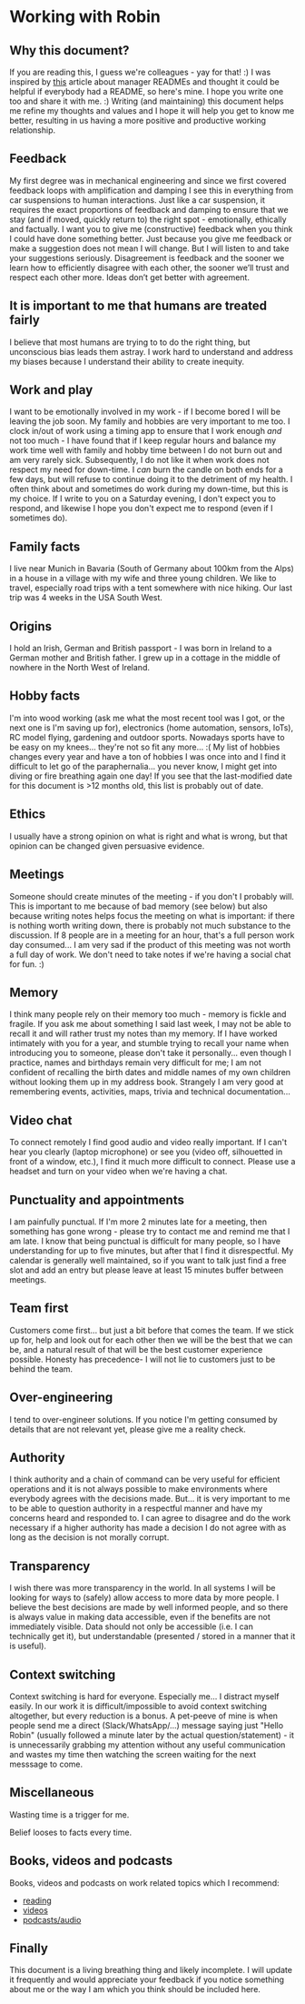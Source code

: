 # Working with Robin

## Why this document?

If you are reading this, I guess we're colleagues - yay for that! :)
I was inspired by [this](https://hackernoon.com/12-manager-readmes-from-silicon-valleys-top-tech-companies-26588a660afe) article about manager READMEs and thought it could be helpful if everybody had a README, so here's mine.  I hope you write one too and share it with me. :)
Writing (and maintaining) this document helps me refine my thoughts and values and I hope it will help you get to know me better, resulting in us having a more positive and productive working relationship.

## Feedback

My first degree was in mechanical engineering and since we first covered feedback loops with amplification and damping I see this in everything from car suspensions to human interactions.  Just like a car suspension, it requires the exact proportions of feedback and damping to ensure that we stay (and if moved, quickly return to) the right spot - emotionally, ethically and factually.
I want you to give me (constructive) feedback when you think I could have done something better.
Just because you give me feedback or make a suggestion does not mean I will change.  But I will listen to and take your suggestions seriously.
Disagreement is feedback and the sooner we learn how to efficiently disagree with each other, the sooner we’ll trust and respect each other more. Ideas don’t get better with agreement.

## It is important to me that humans are treated fairly

I believe that most humans are trying to to do the right thing, but unconscious bias leads them astray. I work hard to understand and address my biases because I understand their ability to create inequity.

## Work and play

I want to be emotionally involved in my work - if I become bored I will be leaving the job soon.  My family and hobbies are very important to me too.  I clock in/out of work using a timing app to ensure that I work enough _and_ not too much - I have found that if I keep regular hours and balance my work time well with family and hobby time between I do not burn out and am very rarely sick.  Subsequently, I do not like it when work does not respect my need for down-time.  I _can_ burn the candle on both ends for a few days, but will refuse to continue doing it to the detriment of my health.
I often think about and sometimes do work during my down-time, but this is my choice.  If I write to you on a Saturday evening, I don't expect you to respond, and likewise I hope you don't expect me to respond (even if I sometimes do).

## Family facts

I live near Munich in Bavaria (South of Germany about 100km from the Alps) in a house in a village with my wife and three young children.  We like to travel, especially road trips with a tent somewhere with nice hiking.  Our last trip was 4 weeks in the USA South West.

## Origins

I hold an Irish, German and British passport - I was born in Ireland to a German mother and British father.  I grew up in a cottage in the middle of nowhere in the North West of Ireland.

## Hobby facts

I'm into wood working (ask me what the most recent tool was I got, or the next one is I'm saving up for), electronics (home automation, sensors, IoTs), RC model flying, gardening and outdoor sports.  Nowadays sports have to be easy on my knees... they're not so fit any more... :(  My list of hobbies changes every year and have a ton of hobbies I was once into and I find it difficult to let go of the paraphernalia... you never know, I might get into diving or fire breathing again one day!  If you see that the last-modified date for this document is >12 months old, this list is probably out of date.

## Ethics

I usually have a strong opinion on what is right and what is wrong, but that opinion can be changed given persuasive evidence.

## Meetings

Someone should create minutes of the meeting - if you don't I probably will.  This is important to me because of bad memory (see below) but also because writing notes helps focus the meeting on what is important: if there is nothing worth writing down, there is probably not much substance to the discussion.
If 8 people are in a meeting for an hour, that's a full person work day consumed... I am very sad if the product of this meeting was not worth a full day of work.
We don't need to take notes if we're having a social chat for fun. :)

## Memory

I think many people rely on their memory too much - memory is fickle and fragile.  If you ask me about something I said last week, I may not be able to recall it and will rather trust my notes than my memory.
If I have worked intimately with you for a year, and stumble trying to recall your name when introducing you to someone, please don't take it personally... even though I practice, names and birthdays remain very difficult for me; I am not confident of recalling the birth dates and middle names of my own children without looking them up in my address book.
Strangely I am very good at remembering events, activities, maps, trivia and technical documentation...

## Video chat

To connect remotely I find good audio and video really important.  If I can't hear you clearly (laptop microphone) or see you (video off, silhouetted in front of a window, etc.), I find it much more difficult to connect.  Please use a headset and turn on your video when we're having a chat.


## Punctuality and appointments

I am painfully punctual.  If I'm more 2 minutes late for a meeting, then something has gone wrong - please try to contact me and remind me that I am late.
I know that being punctual is difficult for many people, so I have understanding for up to five minutes, but after that I find it disrespectful.
My calendar is generally well maintained, so if you want to talk just find a free slot and add an entry but please leave at least 15 minutes buffer between meetings.

## Team first

Customers come first... but just a bit before that comes the team.  If we stick up for, help and look out for each other then we will be the best that we can be, and a natural result of that will be the best customer experience possible.
Honesty has precedence- I will not lie to customers just to be behind the team.

## Over-engineering

I tend to over-engineer solutions.  If you notice I'm getting consumed by details that are not relevant yet, please give me a reality check.

## Authority

I think authority and a chain of command can be very useful for efficient operations and it is not always possible to make environments where everybody agrees with the decisions made.  But... it is very important to me to be able to question authority in a respectful manner and have my concerns heard and responded to.
I can agree to disagree and do the work necessary if a higher authority has made a decision I do not agree with as long as the decision is not morally corrupt.

## Transparency

I wish there was more transparency in the world.  In all systems I will be looking for ways to (safely) allow access to more data by more people.  I believe the best decisions are made by well informed people, and so there is always value in making data accessible, even if the benefits are not immediately visible.
Data should not only be accessible (i.e. I can technically get it), but understandable (presented / stored in a manner that it is useful).

## Context switching

Context switching is hard for everyone.  Especially me... I distract myself easily.
In our work it is difficult/impossible to avoid context switching altogether, but every reduction is a bonus.
A pet-peeve of mine is when people send me a direct (Slack/WhatsApp/...) message saying just "Hello Robin" (usually followed a minute later by the actual question/statement) - it is unnecessarily grabbing my attention without any useful communication and wastes my time then watching the screen waiting for the next messsage to come.

## Miscellaneous

Wasting time is a trigger for me.

Belief looses to facts every time.


## Books, videos and podcasts

Books, videos and podcasts on work related topics which I recommend:

- [reading](reading-list.md)
- [videos](video-list.md)
- [podcasts/audio](audio-list.md)

## Finally

This document is a living breathing thing and likely incomplete. I will update it frequently and would appreciate your feedback if you notice something about me or the way I am which you think should be included here.
